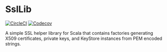 # SslLib

[![CircleCI](https://img.shields.io/circleci/project/VerdigrisTech/ssllib.svg)](https://circleci.com/gh/VerdigrisTech/ssllib)
[![Codecov](https://img.shields.io/codecov/c/github/VerdigrisTech/ssllib/master.svg)](https://codecov.io/gh/VerdigrisTech/ssllib)

A simple SSL helper library for Scala that contains factories generating 
X509 certificates, private keys, and KeyStore instances from PEM encoded
strings.

